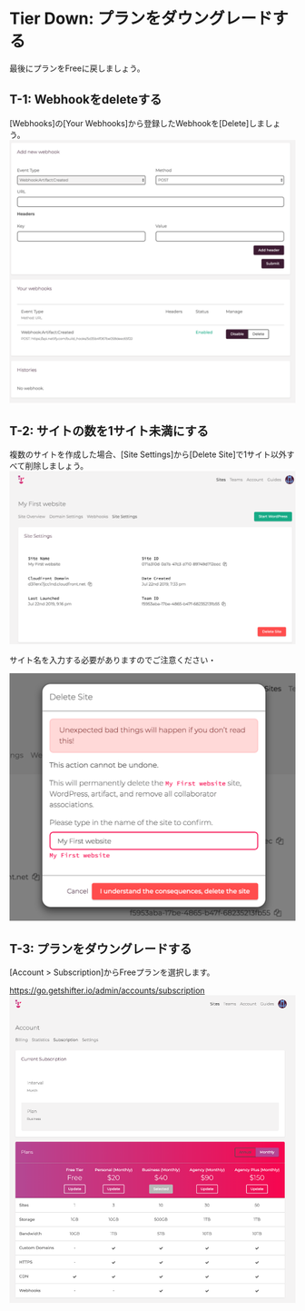 # Tier Down: プランをダウングレードする
最後にプランをFreeに戻しましょう。

## T-1: Webhookをdeleteする
[Webhooks]の[Your Webhooks]から登録したWebhookを[Delete]しましょう。
![workshop screenshot](./img/15.png)

## T-2: サイトの数を1サイト未満にする
複数のサイトを作成した場合、[Site Settings]から[Delete Site]で1サイト以外すべて削除しましょう。
![workshop screenshot](./img/21.png)

サイト名を入力する必要がありますのでご注意ください・


![workshop screenshot](./img/22.png)

## T-3: プランをダウングレードする

[Account > Subscription]からFreeプランを選択します。

https://go.getshifter.io/admin/accounts/subscription
![workshop screenshot](./img/23.png)

